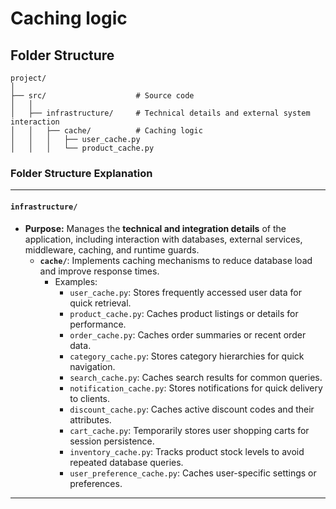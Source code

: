 # Caching logic

## Folder Structure

```
project/
│
├── src/                    # Source code
│   │
│   ├── infrastructure/     # Technical details and external system interaction
│   │   ├── cache/          # Caching logic
│   │   │   ├── user_cache.py
│   │   │   └── product_cache.py
```


### **Folder Structure Explanation**

* * *

#### **`infrastructure/`**

- **Purpose:** Manages the **technical and integration details** of the application, including interaction with databases, external services, middleware, caching, and runtime guards.
    - **`cache/`**: Implements caching mechanisms to reduce database load and improve response times.
        - Examples:
            - `user_cache.py`: Stores frequently accessed user data for quick retrieval.
            - `product_cache.py`: Caches product listings or details for performance.
            - `order_cache.py`: Caches order summaries or recent order data.
            - `category_cache.py`: Stores category hierarchies for quick navigation.
            - `search_cache.py`: Caches search results for common queries.
            - `notification_cache.py`: Stores notifications for quick delivery to clients.
            - `discount_cache.py`: Caches active discount codes and their attributes.
            - `cart_cache.py`: Temporarily stores user shopping carts for session persistence.
            - `inventory_cache.py`: Tracks product stock levels to avoid repeated database queries.
            - `user_preference_cache.py`: Caches user-specific settings or preferences.

* * *
